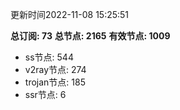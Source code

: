 更新时间2022-11-08 15:25:51

**总订阅: 73**
**总节点: 2165**
**有效节点: 1009**
- ss节点: 544
- v2ray节点: 274
- trojan节点: 185
- ssr节点: 6

